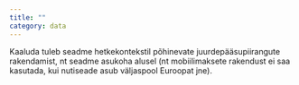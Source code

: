 ```yaml
---
title: ""
category: data
---
```

Kaaluda tuleb seadme hetkekontekstil põhinevate juurdepääsupiirangute
rakendamist, nt seadme asukoha alusel (nt mobiilimaksete rakendust ei saa
kasutada, kui nutiseade asub väljaspool Euroopat jne).
